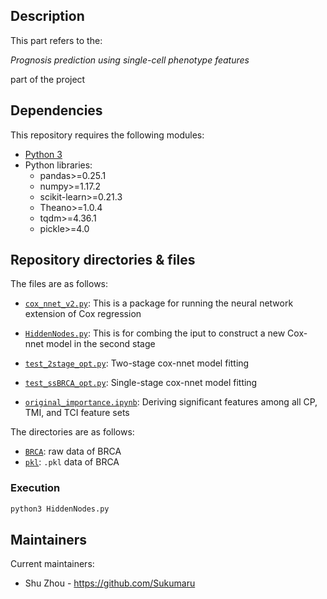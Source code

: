 ## Description

This part refers to the:

*Prognosis prediction using single-cell phenotype features* 

part of the project



## Dependencies


This repository requires the following modules: 

* [Python 3](https://www.python.org/downloads/)
* Python libraries:
   * pandas>=0.25.1
   * numpy>=1.17.2
   * scikit-learn>=0.21.3
   * Theano>=1.0.4
   * tqdm>=4.36.1
   * pickle>=4.0


## Repository directories & files
The files are as follows:
+ [`cox_nnet_v2.py`](cox_nnet_v2.py): This is a package for running the neural network extension of Cox regression

+ [`HiddenNodes.py`](HiddenNodes.py): This is for combing the iput to construct a new Cox-nnet model in the second stage

+ [`test_2stage_opt.py`](test_2stage_opt.py): Two-stage cox-nnet model fitting

+ [`test_ssBRCA_opt.py`](test_ssBRCA_opt.py): Single-stage cox-nnet model fitting

* [`original_importance.ipynb`](original_importance.ipynb): Deriving significant features among all CP, TMI, and TCI feature sets

The directories are as follows:

+ [`BRCA`](BRCA): raw data of BRCA
+ [`pkl`](pkl): `.pkl` data of BRCA 
### Execution
```bash
python3 HiddenNodes.py
```
## Maintainers

Current maintainers:
 * Shu Zhou - https://github.com/Sukumaru


